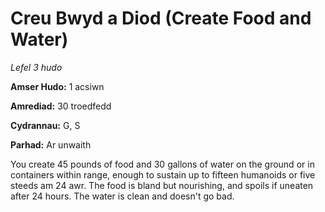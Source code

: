 # Creu Bwyd a Diod (Create Food and Water)

*Lefel 3 hudo*

**Amser Hudo:** 1 acsiwn

**Amrediad:** 30 troedfedd

**Cydrannau:** G, S

**Parhad:** Ar unwaith

You create 45 pounds of food and 30 gallons of water on the ground or in containers within range, enough to sustain up to fifteen humanoids or five steeds am 24 awr. The food is bland but nourishing, and spoils if uneaten after 24 hours. The water is clean and doesn't go bad.